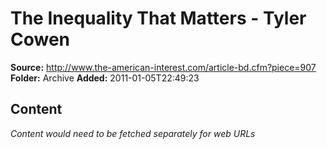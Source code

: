 # The Inequality That Matters - Tyler Cowen

**Source:** http://www.the-american-interest.com/article-bd.cfm?piece=907
**Folder:** Archive
**Added:** 2011-01-05T22:49:23




## Content
*Content would need to be fetched separately for web URLs*
